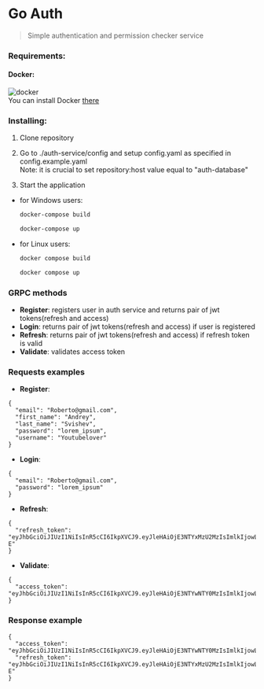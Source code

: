 # Go Auth
> Simple authentication and permission checker service

### Requirements:
#### Docker:
 ![docker](https://badgen.net/static/docker/@latest/purple)<br/>
 You can install Docker <a href="https://docs.docker.com/engine/install/">there</a>

### Installing:
1. Clone repository 
2. Go to ./auth-service/config and setup config.yaml as specified in config.example.yaml <br/>
   Note: it is crucial to set repository:host value equal to "auth-database"<br/>

3. Start the application<br/>
  - for Windows users:<br/>
    ```bash
    docker-compose build
    ```
    ```bash
    docker-compose up
    ```
  
  - for Linux users:<br/>
    ```bash
    docker compose build
    ```
    ```bash
    docker compose up
    ```

### GRPC methods
- **Register**: registers user in auth service and returns pair of jwt tokens(refresh and access)
- **Login**: returns pair of jwt tokens(refresh and access) if user is registered
- **Refresh**: returns pair of jwt tokens(refresh and access) if refresh token is valid
- **Validate**: validates access token

### Requests examples
- **Register**:
```
{
  "email": "Roberto@gmail.com",
  "first_name": "Andrey",
  "last_name": "Svishev",
  "password": "lorem_ipsum",
  "username": "Youtubelover"
}
```
- **Login**:
```
{
  "email": "Roberto@gmail.com",
  "password": "lorem_ipsum"
}
```
- **Refresh**:
```
{
  "refresh_token": "eyJhbGciOiJIUzI1NiIsInR5cCI6IkpXVCJ9.eyJleHAiOjE3NTYxMzU2MzIsImlkIjowLCJ1c2VybmFtZSI6IiIsImZpcnN0X25hbWUiOiIiLCJsYXN0X25hbWUiOiIiLCJpc19hZG1pbiI6ZmFsc2V9.DfqoXRbnabTbL8tL6HWej7lW_AciEV8mNriMlLxiM-E"
}
```
- **Validate**:
```
{
  "access_token": "eyJhbGciOiJIUzI1NiIsInR5cCI6IkpXVCJ9.eyJleHAiOjE3NTYwNTY0MzIsImlkIjowLCJ1c2VybmFtZSI6ImV1IiwiZmlyc3RfbmFtZSI6Im1hZ25hIGV1IGN1bHBhIHZlbGl0IiwibGFzdF9uYW1lIjoiZXUgZnVnaWF0IG1pbmltIGFsaXF1YSIsImlzX2FkbWluIjpmYWxzZX0.lZZWH37PaWM2c0_MsamWjiW4qt6PzEkjTYQzQ5BgNWk"
}
```

### Response example
```
{
  "access_token": "eyJhbGciOiJIUzI1NiIsInR5cCI6IkpXVCJ9.eyJleHAiOjE3NTYwNTY0MzIsImlkIjowLCJ1c2VybmFtZSI6ImV1IiwiZmlyc3RfbmFtZSI6Im1hZ25hIGV1IGN1bHBhIHZlbGl0IiwibGFzdF9uYW1lIjoiZXUgZnVnaWF0IG1pbmltIGFsaXF1YSIsImlzX2FkbWluIjpmYWxzZX0.lZZWH37PaWM2c0_MsamWjiW4qt6PzEkjTYQzQ5BgNWk",
  "refresh_token": "eyJhbGciOiJIUzI1NiIsInR5cCI6IkpXVCJ9.eyJleHAiOjE3NTYxMzU2MzIsImlkIjowLCJ1c2VybmFtZSI6IiIsImZpcnN0X25hbWUiOiIiLCJsYXN0X25hbWUiOiIiLCJpc19hZG1pbiI6ZmFsc2V9.DfqoXRbnabTbL8tL6HWej7lW_AciEV8mNriMlLxiM-E"
}
```
